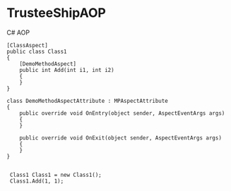 # TrusteeShipAOP
C# AOP


    [ClassAspect]
    public class Class1
    {
        [DemoMethodAspect]
        public int Add(int i1, int i2)
        {
        }
    }

    class DemoMethodAspectAttribute : MPAspectAttribute
    {
        public override void OnEntry(object sender, AspectEventArgs args)
        {
        }

        public override void OnExit(object sender, AspectEventArgs args)
        {
        }
    }
    
    
     Class1 Class1 = new Class1();
     Class1.Add(1, 1);
